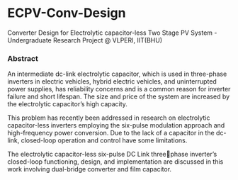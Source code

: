 # ECPV-Conv-Design
Converter Design for Electrolytic capacitor-less Two Stage PV System - Undergraduate Research Project @ VLPERI, IIT(BHU)

### Abstract
An intermediate dc-link electrolytic capacitor, which is used in three-phase inverters
in electric vehicles, hybrid electric vehicles, and uninterrupted power supplies, has
reliability concerns and is a common reason for inverter failure and short lifespan. The
size and price of the system are increased by the electrolytic capacitor’s high capacity.

This problem has recently been addressed in research on electrolytic capacitor-less
inverters employing the six-pulse modulation approach and high-frequency power
conversion. Due to the lack of a capacitor in the dc-link, closed-loop operation and
control have some limitations.

The electrolytic capacitor-less six-pulse DC Link threephase inverter’s closed-loop functioning, design, and implementation are discussed in this work involving dual-bridge converter and film capacitor.
